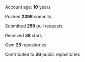 Account age: **10** years

Pushed **2396** commits

Submitted **259** pull requests

Received **38** stars

Own **25** repositories

Contributed to **26** public repositories
